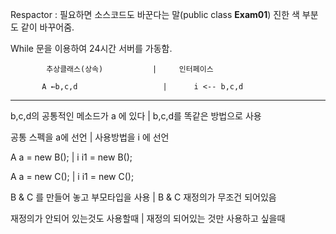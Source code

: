 Respactor : 필요하면 소스코드도 바꾼다는 말(public class **Exam01**) 진한 색 부분도 같이 바꾸어줌.

While 문을 이용하여 24시간 서버를 가동함.

            추상클래스(상속)           |     인터페이스

           A ←b,c,d                   |      i <-- b,c,d

---------------------------------------------------------------------------------

b,c,d의 공통적인 메소드가 a 에 있다     |      b,c,d를 똑같은 방법으로 사용

공통 스펙을 a에 선언                   |     사용방법을 i 에 선언

A a = new B();                        |      i i1 = new B();

A a = new C();                        |      i i1 = new C();

B & C 를 만들어 놓고 부모타입을 사용    |     B & C 재정의가 무조건 되어있음

재정의가 안되어 있는것도 사용할때        |     재정의 되어있는 것만 사용하고 싶을때
